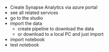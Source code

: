 - Create Synapse Analytics via azure portal
- see all related services
- go to the studio
- import the data
  - create pipeline to download the data
  - or download to a local PC and just import
- import notebook
- test notebook
